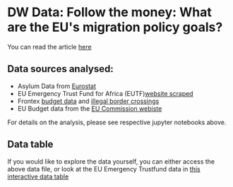 # DW Data: Follow the money: What are the EU's migration policy goals?

You can read the article [here](http://p.dw.com/p/2sh7Q)


## Data sources analysed:
- Asylum Data from [Eurostat](http://appsso.eurostat.ec.europa.eu/nui/show.do?dataset=migr_asyappctza&lang=en)
- EU Emergency Trust Fund for Africa (EUTF)[website scraped](https://ec.europa.eu/trustfundforafrica/region_en)
- Frontex [budget data](http://frontex.europa.eu/about-frontex/governance-documents/) and [illegal border crossings](http://frontex.europa.eu/trends-and-routes/migratory-routes-map/)
- EU Budget data from the [EU Commission webiste](http://ec.europa.eu/budget/annual/index_en.cfm?year={selected_year})


For details on the analysis, please see respective jupyter notebooks above.

## Data table
If you would like to explore the data yourself, you can either access the above data file, or look at the EU Emergency Trustfund data in [this interactive data table](https://gcgruen.github.io/datatable-EU-trustfund-projects/)